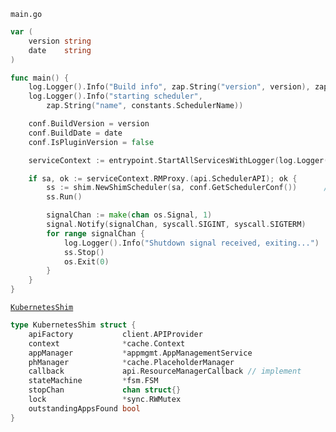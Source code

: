```main.go```
```go
var (
	version string
	date    string
)

func main() {
	log.Logger().Info("Build info", zap.String("version", version), zap.String("date", date))
	log.Logger().Info("starting scheduler",
		zap.String("name", constants.SchedulerName))

	conf.BuildVersion = version
	conf.BuildDate = date
	conf.IsPluginVersion = false

	serviceContext := entrypoint.StartAllServicesWithLogger(log.Logger(), log.GetZapConfigs())

	if sa, ok := serviceContext.RMProxy.(api.SchedulerAPI); ok {
		ss := shim.NewShimScheduler(sa, conf.GetSchedulerConf())      // here ^U^, is a KubernetesShim
		ss.Run()

		signalChan := make(chan os.Signal, 1)
		signal.Notify(signalChan, syscall.SIGINT, syscall.SIGTERM)
		for range signalChan {
			log.Logger().Info("Shutdown signal received, exiting...")
			ss.Stop()
			os.Exit(0)
		}
	}
}
```

[```KubernetesShim```](https://github.com/apache/yunikorn-k8shim/blob/6a2d0142732f05131c5c34abd9ec96143326bcc0/pkg/shim/scheduler.go#L46)
```go
type KubernetesShim struct {
	apiFactory           client.APIProvider
	context              *cache.Context
	appManager           *appmgmt.AppManagementService
	phManager            *cache.PlaceholderManager
	callback             api.ResourceManagerCallback // implement 
	stateMachine         *fsm.FSM
	stopChan             chan struct{}
	lock                 *sync.RWMutex
	outstandingAppsFound bool
}
```

